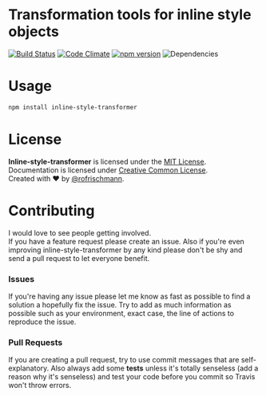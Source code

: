 # Transformation tools for inline style objects
[![Build Status](https://travis-ci.org/rofrischmann/inline-style-transformer.svg)](https://travis-ci.org/rofrischmann/inline-style-transformer)
[![Code Climate](https://codeclimate.com/github/rofrischmann/inline-style-transformer/badges/gpa.svg)](https://codeclimate.com/github/rofrischmann/inline-style-transformer)
[![npm version](https://badge.fury.io/js/inline-style-transformer.svg)](http://badge.fury.io/js/inline-style-transformer)
![Dependencies](https://david-dm.org/rofrischmann/inline-style-transformer.svg)


# Usage
```sh
npm install inline-style-transformer
```


# License
**Inline-style-transformer** is licensed under the [MIT License](http://opensource.org/licenses/MIT).<br>
Documentation is licensed under [Creative Common License](http://creativecommons.org/licenses/by/4.0/).<br>
Created with ♥ by [@rofrischmann](http://rofrischmann.de).

# Contributing
I would love to see people getting involved.<br>
If you have a feature request please create an issue. Also if you're even improving inline-style-transformer by any kind please don't be shy and send a pull request to let everyone benefit.

### Issues
If you're having any issue please let me know as fast as possible to find a solution a hopefully fix the issue. Try to add as much information as possible such as your environment, exact case, the line of actions to reproduce the issue.

### Pull Requests
If you are creating a pull request, try to use commit messages that are self-explanatory. Also always add some **tests** unless it's totally senseless (add a reason why it's senseless) and test your code before you commit so Travis won't throw errors.
